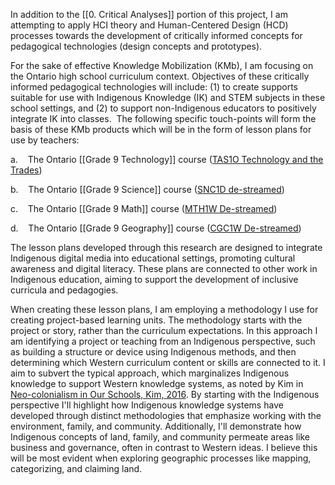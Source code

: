 In addition to the [[0. Critical Analyses]] portion of this project, I am attempting to apply HCI theory and Human-Centered Design (HCD) processes towards the development of critically informed concepts for pedagogical technologies (design concepts and prototypes).  

For the sake of effective Knowledge Mobilization (KMb), I am focusing on the Ontario high school curriculum context. Objectives of these critically informed pedagogical technologies will include: (1) to create supports suitable for use with Indigenous Knowledge (IK) and STEM subjects in these school settings, and (2) to support non-Indigenous educators to positively integrate IK into classes.  The following specific touch-points will form the basis of these KMb products which will be in the form of lesson plans for use by teachers:

a.    The Ontario [[Grade 9 Technology]] course ([TAS1O Technology and the Trades](https://www.dcp.edu.gov.on.ca/en/curriculum/technological-education/courses/tas1o))

b.    The Ontario [[Grade 9 Science]] course ([SNC1D de-streamed](https://www.dcp.edu.gov.on.ca/en/curriculum/secondary-science/courses/snc1w))

c.    The Ontario [[Grade 9 Math]] course ([MTH1W De-streamed](https://www.dcp.edu.gov.on.ca/en/curriculum/secondary-mathematics/courses/mth1w))

d.    The Ontario [[Grade 9 Geography]] course ([CGC1W De-streamed](https://www.dcp.edu.gov.on.ca/en/curriculum/canadian-and-world-studies/courses/cgc1w))

The lesson plans developed through this research are designed to integrate Indigenous digital media into educational settings, promoting cultural awareness and digital literacy. These plans are connected to other work in Indigenous education, aiming to support the development of inclusive curricula and pedagogies.

When creating these lesson plans, I am employing a methodology I use for creating project-based learning units. The methodology starts with the project or story, rather than the curriculum expectations. In this approach I am identifying a project or teaching from an Indigenous perspective, such as building a structure or device using Indigenous methods, and then determining which Western curriculum content or skills are connected to it. I aim to subvert the typical approach, which marginalizes Indigenous knowledge to support Western knowledge systems, as noted by Kim in [Neo-colonialism in Our Schools, Kim, 2016](https://mje.mcgill.ca/article/download/9080/7036/29306). By starting with the Indigenous perspective I'll highlight how Indigenous knowledge systems have developed through distinct methodologies that emphasize working with the environment, family, and community. Additionally, I'll demonstrate how Indigenous concepts of land, family, and community permeate areas like business and governance, often in contrast to Western ideas. I believe this will be most evident when exploring geographic processes like mapping, categorizing, and claiming land.
